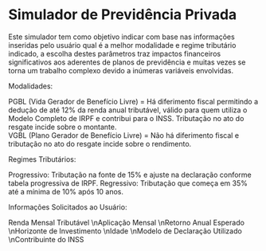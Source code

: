 # Simulador de Previdência Privada

Este simulador tem como objetivo indicar com base nas informações inseridas pelo usuário qual é a melhor modalidade e regime tributário indicado, a escolha destes parâmetros traz impactos financeiros significativos aos aderentes de planos de previdência e muitas vezes se torna um trabalho complexo devido a inúmeras variáveis envolvidas. 

Modalidades:

PGBL (Vida Gerador de Benefício Livre) = Há diferimento fiscal permitindo a dedução de até 12% da renda anual tributável, válido para quem utiliza o Modelo Completo de IRPF e contribui para o INSS. Tributação no ato do resgate incide sobre o montante.   
VGBL (Plano Gerador de Benefício Livre) = Não há diferimento fiscal e tributação no ato do resgate incide sobre o rendimento. 

Regimes Tributários: 

Progressivo: Tributação na fonte de 15% e ajuste na declaração conforme tabela progressiva de IRPF.
Regressivo: Tributação que começa em 35% até a mínima de 10% após 10 anos.  

Informações Solicitados ao Usuário: 

Renda Mensal Tributável
\nAplicação Mensal
\nRetorno Anual Esperado
\nHorizonte de Investimento
\nIdade
\nModelo de Declaração Utilizado
\nContribuinte do INSS
